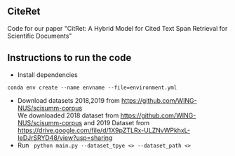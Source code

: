 ## CiteRet
Code for our paper "CitRet: A Hybrid Model for Cited Text Span Retrieval for Scientific Documents"

## Instructions to run the code
* Install dependencies
```
conda env create --name envname --file=environment.yml
```
* Download datasets 2018,2019 from https://github.com/WING-NUS/scisumm-corpus <br>
We downloaded 2018 dataset from https://github.com/WING-NUS/scisumm-corpus and 2019 Dataset from https://drive.google.com/file/d/1X9pZTLRx-ULZNvWPkhxL-IeDJrSRYD48/view?usp=sharing
* Run 
``` python main.py --dataset_tpye <> --dataset_path <>```
